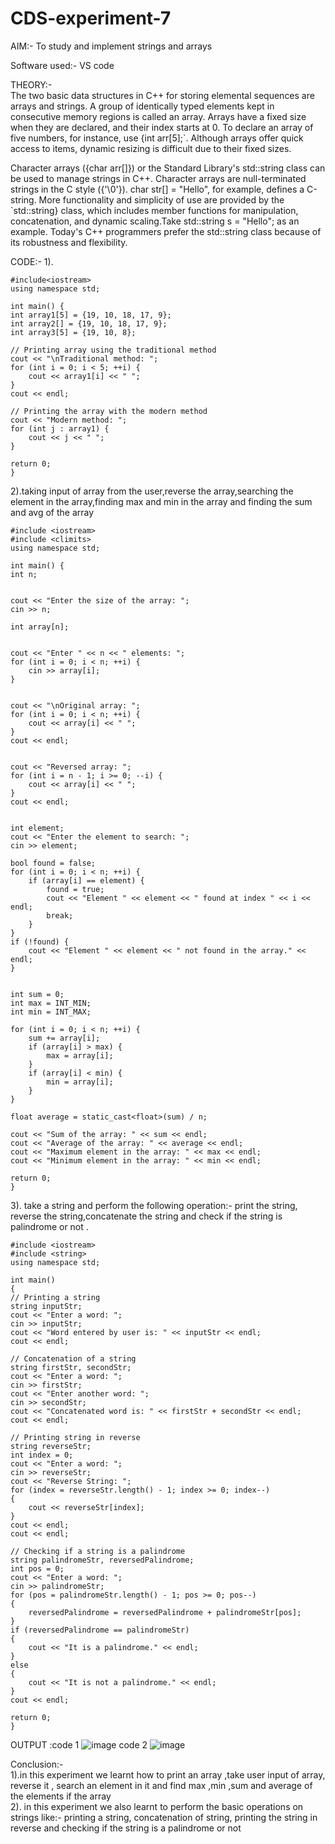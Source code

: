 # CDS-experiment-7

AIM:- To study and implement strings and arrays <br>

Software used:- VS code <br>

THEORY:-<br>
The two basic data structures in C++ for storing elemental sequences are arrays and strings. A group of identically typed elements kept in consecutive memory regions is called an array. Arrays have a fixed size when they are declared, and their index starts at 0. To declare an array of five numbers, for instance, use {int arr[5];`. Although arrays offer quick access to items, dynamic resizing is difficult due to their fixed sizes.

Character arrays ({char arr[]}) or the Standard Library's std::string class can be used to manage strings in C++. Character arrays are null-terminated strings in the C style ({'\0'}). char str[] = "Hello", for example, defines a C-string. More functionality and simplicity of use are provided by the `std::string} class, which includes member functions for manipulation, concatenation, and dynamic scaling.Take std::string s = "Hello"; as an example. Today's C++ programmers prefer the std::string class because of its robustness and flexibility.<br>

CODE:-
1).<br>

    #include<iostream>
    using namespace std;

    int main() {
    int array1[5] = {19, 10, 18, 17, 9};
    int array2[] = {19, 10, 18, 17, 9};
    int array3[5] = {19, 10, 8};

    // Printing array using the traditional method 
    cout << "\nTraditional method: ";
    for (int i = 0; i < 5; ++i) {
        cout << array1[i] << " ";
    }
    cout << endl;

    // Printing the array with the modern method 
    cout << "Modern method: ";
    for (int j : array1) {
        cout << j << " ";
    }

    return 0;
    }

2).taking input of array from the user,reverse the array,searching the element in the array,finding max and min in the array and finding the sum and avg of the array<br> 
    
    #include <iostream>
    #include <climits>
    using namespace std;

    int main() {
    int n;

   
    cout << "Enter the size of the array: ";
    cin >> n;

    int array[n];

  
    cout << "Enter " << n << " elements: ";
    for (int i = 0; i < n; ++i) {
        cin >> array[i];
    }

    
    cout << "\nOriginal array: ";
    for (int i = 0; i < n; ++i) {
        cout << array[i] << " ";
    }
    cout << endl;

    
    cout << "Reversed array: ";
    for (int i = n - 1; i >= 0; --i) {
        cout << array[i] << " ";
    }
    cout << endl;

    
    int element;
    cout << "Enter the element to search: ";
    cin >> element;

    bool found = false;
    for (int i = 0; i < n; ++i) {
        if (array[i] == element) {
            found = true;
            cout << "Element " << element << " found at index " << i << endl;
            break;
        }
    }
    if (!found) {
        cout << "Element " << element << " not found in the array." << endl;
    }

 
    int sum = 0;
    int max = INT_MIN;
    int min = INT_MAX;

    for (int i = 0; i < n; ++i) {
        sum += array[i];
        if (array[i] > max) {
            max = array[i];
        }
        if (array[i] < min) {
            min = array[i];
        }
    }

    float average = static_cast<float>(sum) / n;

    cout << "Sum of the array: " << sum << endl;
    cout << "Average of the array: " << average << endl;
    cout << "Maximum element in the array: " << max << endl;
    cout << "Minimum element in the array: " << min << endl;

    return 0;
    }
3). take a string and perform the following operation:- print the string, reverse the string,concatenate the string and check if the string is palindrome or not .<br>
    
     
    #include <iostream>
    #include <string>
    using namespace std;

    int main()
    {
    // Printing a string
    string inputStr;
    cout << "Enter a word: ";
    cin >> inputStr;
    cout << "Word entered by user is: " << inputStr << endl;
    cout << endl;

    // Concatenation of a string
    string firstStr, secondStr;
    cout << "Enter a word: ";
    cin >> firstStr;
    cout << "Enter another word: ";
    cin >> secondStr;
    cout << "Concatenated word is: " << firstStr + secondStr << endl;
    cout << endl;

    // Printing string in reverse
    string reverseStr;
    int index = 0;
    cout << "Enter a word: ";
    cin >> reverseStr;
    cout << "Reverse String: ";
    for (index = reverseStr.length() - 1; index >= 0; index--)
    {
        cout << reverseStr[index];
    }
    cout << endl;
    cout << endl;

    // Checking if a string is a palindrome
    string palindromeStr, reversedPalindrome;
    int pos = 0;
    cout << "Enter a word: ";
    cin >> palindromeStr;
    for (pos = palindromeStr.length() - 1; pos >= 0; pos--)
    {
        reversedPalindrome = reversedPalindrome + palindromeStr[pos];
    }
    if (reversedPalindrome == palindromeStr)
    {
        cout << "It is a palindrome." << endl;
    }
    else
    {
        cout << "It is not a palindrome." << endl;
    }
    cout << endl;

    return 0;
    }


OUTPUT :code 1 ![image](https://github.com/user-attachments/assets/cbf819b0-2bcb-44b1-acb8-38c1bd9b233e)
code 2 ![image](https://github.com/user-attachments/assets/f054c45e-dcbc-419f-9a04-7b72c2209739)







Conclusion:- <br>
1).in this experiment we learnt how to print an array ,take user input of array, reverse it , search an element in it and find max ,min ,sum and average of the elements if the array<br>
2). in this experiment we also learnt to perform the basic operations on strings like:- printing a string, concatenation of string, printing the string in reverse and checking if the string is a palindrome or not<br>
